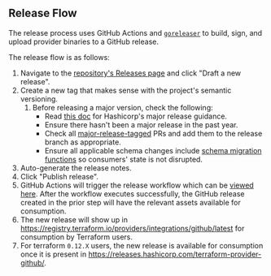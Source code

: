 ## Release Flow

The release process uses GitHub Actions and [`goreleaser`](https://github.com/goreleaser/goreleaser) to build, sign, and upload provider binaries to a GitHub release.

The release flow is as follows:
1. Navigate to the [repository's Releases page](https://github.com/integrations/terraform-provider-github/releases) and click "Draft a new release".
1. Create a new tag that makes sense with the project's semantic versioning.
	1. Before releasing a major version, check the following:
		- Read [this doc](https://developer.hashicorp.com/terraform/plugin/best-practices/versioning#versioning-specification) for Hashicorp's major release guidance.
		- Ensure there hasn't been a major release in the past year.
		- Check all [major-release-tagged](https://github.com/integrations/terraform-provider-github/pulls?q=label%3AvNext) PRs and add them to the release branch as appropriate.
		- Ensure all applicable schema changes include [schema migration functions](https://github.com/integrations/terraform-provider-github/blob/a361b158a645282a238cdefa5c40ae950556a4a7/github/migrate_github_repository.go#L20) so consumers' state is not disrupted.
1. Auto-generate the release notes.
1. Click "Publish release".
1. GitHub Actions will trigger the release workflow which can be
[viewed here](https://github.com/integrations/terraform-provider-github/actions?query=workflow%3Arelease).
After the workflow executes successfully, the GitHub release created in the prior step will
have the relevant assets available for consumption.
1. The new release will show up in https://registry.terraform.io/providers/integrations/github/latest for consumption
by Terraform users.
1. For terraform `0.12.X` users, the new release is available for consumption once it is present in
https://releases.hashicorp.com/terraform-provider-github/.
